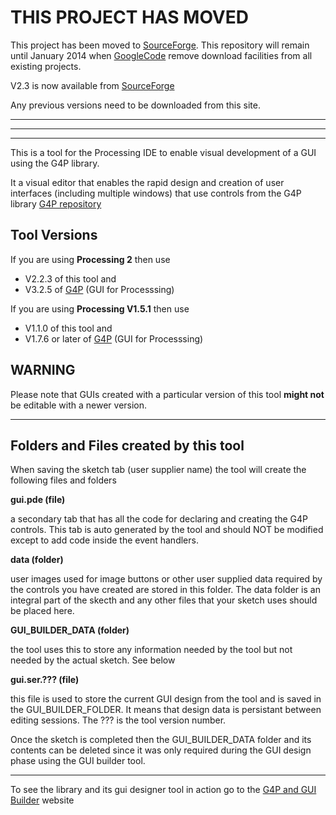 # THIS PROJECT HAS MOVED #

This project has been moved to [SourceForge](http://sourceforge.net/projects/guibuilder/). This repository will remain until January 2014 when [GoogleCode](https://code.google.com/) remove download facilities from all existing projects.

V2.3 is now available from [SourceForge](http://sourceforge.net/projects/guibuilder/)

Any previous versions need to be downloaded from this site.


---


---


---


This is a tool for the Processing IDE to enable visual development of a GUI using the G4P library.

It a visual editor that enables the rapid design and creation of user interfaces (including multiple windows) that use controls from the G4P library [G4P repository](http://code.google.com/p/gui4processing/)

## Tool Versions ##
If you are using **Processing 2** then use
  * V2.2.3 of this tool and
  * V3.2.5 of [G4P](http://code.google.com/p/gui4processing/) (GUI for Processsing)

If you are using **Processing V1.5.1** then use
  * V1.1.0 of this tool and
  * V1.7.6 or later of [G4P](http://code.google.com/p/gui4processing/) (GUI for Processsing)

## WARNING ##
Please note that GUIs created with a particular version of this tool **might not** be editable with a newer version.


---


## Folders and Files created by this tool ##
When saving the sketch tab (user supplier name) the tool will create the following files and folders

**gui.pde (file)**

a secondary tab that has all the code for declaring and creating the G4P controls. This tab is auto generated by the tool and should NOT be modified except to add code inside the event handlers.

**data  (folder)**

user images used for image buttons or other user supplied data required by the controls you have created are stored in this folder. The data folder is an integral part of the skecth and any other files that your sketch uses should be placed here.

**GUI\_BUILDER\_DATA   (folder)**

the tool uses this to store any information needed by the tool but not needed by the actual sketch. See below

**gui.ser.???   (file)**

this file is used to store the current GUI design from the tool and is saved in the GUI\_BUILDER\_FOLDER. It means that design data is persistant between editing sessions. The ??? is the tool version number.


Once the sketch is completed then the GUI\_BUILDER\_DATA folder and its contents can be deleted since it was only required during the GUI design phase using the GUI builder tool.


---


To see the library and its gui designer tool in action go to the [G4P and GUI Builder](http://www.lagers.org.uk) website